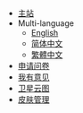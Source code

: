<!-- _navbar.md -->

* [主站](//mtsmc.net)
* Multi-language
  * [English](//en_us/)
  * [简体中文]()
  * [繁體中文]()
* [申请问卷](//docs.qq.com/form/page/DWUh5cmphZk1ad2dp)
* [我有意见](//support.qq.com/products/139863/)
* [卫星云图](//mtsmc.net/map)
* [皮肤管理](//skin.mtsmc.net)
